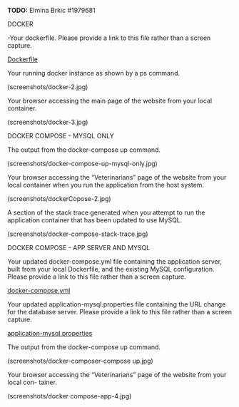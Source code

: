 **TODO:** Elmina Brkic #1979681

DOCKER


-Your dockerfile. Please provide a link to this file rather than a screen capture. 

[Dockerfile](Dockerfile)

  
Your running docker instance as shown by a ps command.

(screenshots/docker-2.jpg)

Your browser accessing the main page of the website from your local container.

(screenshots/docker-3.jpg)


DOCKER COMPOSE - MYSQL ONLY

The output from the docker-compose up command.

(screenshots/docker-compose-up-mysql-only.jpg)

Your browser accessing the “Veterinarians” page of the website from your local container when you run the application from the host system.

(screenshots/dockerCopose-2.jpg)


A section of the stack trace generated when you attempt to run the application container that has been updated to use MySQL.

(screenshots/docker-compose-stack-trace.jpg)


DOCKER COMPOSE - APP SERVER AND MYSQL

Your updated docker-compose.yml file containing the application server, built from your local Dockerfile, and the existing MySQL configuration. Please provide a link to this file rather than a screen capture.

[docker-compose.yml](docker-compose.yml)

Your updated application-mysql.properties file containing the URL change for the database server. Please provide a link to this file rather than a screen capture.

[application-mysql.properties](application-mysql.properties)


The output from the docker-compose up command.

(screenshots/docker-composer-compose up.jpg)


Your browser accessing the “Veterinarians” page of the website from your local con- tainer.

(screenshots/docker compose-app-4.jpg)